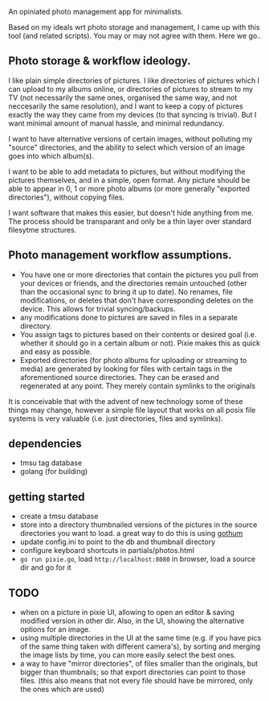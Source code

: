 An opiniated photo management app for minimalists.

Based on my ideals wrt photo storage and management, I came up with this tool (and related scripts).
You may or may not agree with them.  Here we go..


## Photo storage & workflow ideology.

I like plain simple directories of pictures. I like directories of pictures which I can upload to my albums online, or directories of pictures
to stream to my TV (not necessarily the same ones, organised the same way, and not neccesarily the same resolution), and I want to keep a copy of pictures exactly the way they came from my devices (to that syncing is trivial).
But I want minimal amount of manual hassle, and minimal redundancy.

I want to have alternative versions of certain images, without polluting my "source" directories, and the ability to select which version
of an image goes into which album(s).

I want to be able to add metadata to pictures, but without modifying the pictures themselves, and in a simple, open format.
Any picture should be able to appear in 0, 1 or more photo albums (or more generally "exported directories"), without copying files.

I want software that makes this easier, but doesn't hide anything from me.
The process should be transparant and only be a thin layer over standard filesytme structures.


## Photo management workflow assumptions.


* You have one or more directories that contain the pictures you pull from your devices or friends, and the directories remain untouched
  (other than the occasional sync to bring it up to date).  No renames, file modifications, or deletes that don't have corresponding deletes on the device.  This allows for trivial syncing/backups.
* any modifications done to pictures are saved in files in a separate directory.
* You assign tags to pictures based on their contents or desired goal (i.e. whether it should go in a certain album or not).
  Pixie makes this as quick and easy as possible.
* Exported directories (for photo albums for uploading or streaming to media) are generated by looking for files with certain tags in the aforementioned source directories.   They can be erased and regenerated at any point.  They merely contain symlinks to the originals

It is conceivable that with the advent of new technology some of these things may change, however a simple file layout
that works on all posix file systems is very valuable (i.e. just directories, files and symlinks).

## dependencies

* tmsu tag database
* golang (for building)

## getting started 

* create a tmsu database
* store into a directory thumbnailed versions of the pictures in the source directories you want to load. 
  a great way to do this is using [gothum](https://github.com/Dieterbe/gothum)
* update config.ini to point to the db and thumbnail directory
* configure keyboard shortcuts in partials/photos.html
* `go run pixie.go`, load `http://localhost:8080` in browser, load a source dir and go for it

## TODO

* when on a picture in pixie UI, allowing to open an editor & saving modified version in other dir.  Also, in the UI, showing the alternative options
  for an image.
* using multiple directories in the UI at the same time (e.g. if you have pics of the same thing taken with different camera's),
  by sorting and merging the image lists by time, you can more easily select the best ones.
* a way to have "mirror directories", of files smaller than the originals, but bigger than thumbnails; so that export directories can
  point to those files.  (this also means that not every file should have be mirrored, only the ones which are used)
